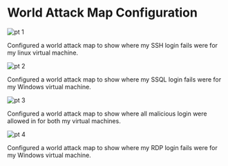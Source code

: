 # World Attack Map Configuration 

![pt 1](https://github.com/garrick8jackson/Lab-6/assets/38325200/429816e1-09ac-4b7b-86e0-9b753c172c74)

Configured a world attack map to show where my SSH login fails were for my linux virtual machine.

![pt 2](https://github.com/garrick8jackson/Lab-6/assets/38325200/dce15e03-4411-4e7b-b4cc-82b62c00f632)

Configured a world attack map to show where my SSQL login fails were for my Windows virtual machine.

![pt 3](https://github.com/garrick8jackson/Lab-6/assets/38325200/17abad95-dd88-4965-ab13-9fc59a69be69)

Configured a world attack map to show where all malicious login were allowed in for both my virtual machines.

![pt 4](https://github.com/garrick8jackson/Lab-6/assets/38325200/40e14be0-a1d9-48a2-872c-de2fa523d5e4)

Configured a world attack map to show where my RDP login fails were for my Windows virtual machine.
